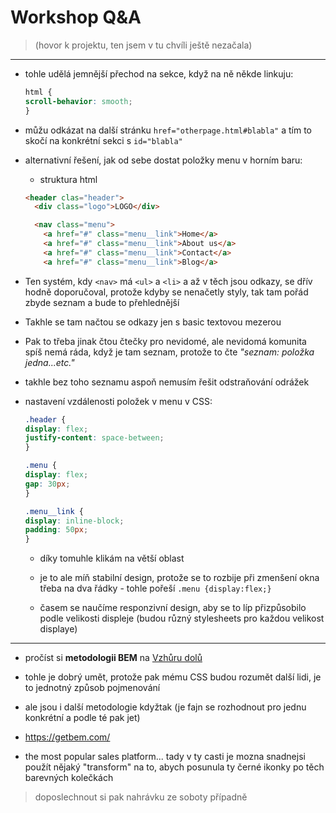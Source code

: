 # Workshop Q&A

> (hovor k projektu, ten jsem v tu chvíli ještě nezačala)

___

* tohle udělá jemnější přechod na sekce, když na ně někde linkuju:
  ```css
  html {
  scroll-behavior: smooth;
  }
  ```
* můžu odkázat na další stránku `href="otherpage.html#blabla"` a tím to skočí na konkrétní sekci s `id="blabla"`

* alternativní řešení, jak od sebe dostat položky menu v horním baru:
  * struktura html
  ``` html
  <header clas="header">
    <div class="logo">LOGO</div>

    <nav class="menu">
      <a href="#" class="menu__link">Home</a>
      <a href="#" class="menu__link">About us</a>
      <a href="#" class="menu__link">Contact</a>
      <a href="#" class="menu__link">Blog</a>
  ```
* Ten systém, kdy `<nav>` má `<ul>` a `<li>` a až v těch jsou odkazy, se dřív hodně doporučoval, protože kdyby se nenačetly styly, tak tam pořád zbyde seznam a bude to přehlednější 
* Takhle se tam načtou se odkazy jen s basic textovou mezerou
* Pak to třeba jinak čtou čtečky pro nevidomé, ale nevidomá komunita spíš nemá ráda, když je tam seznam, protože to čte *"seznam: položka jedna...etc."*
* takhle bez toho seznamu aspoň nemusím řešit odstraňování odrážek

* nastavení vzdálenosti položek v menu v CSS:
  ``` css
  .header {
  display: flex;
  justify-content: space-between;
  }

  .menu {
  display: flex;
  gap: 30px;
  }

  .menu__link {
  display: inline-block;
  padding: 50px;
  }
  ```
  * díky tomuhle klikám na větší oblast
  * je to ale míň stabilní design, protože se to rozbije při zmenšení okna třeba na dva řádky - tohle pořeší `.menu {display:flex;}`

  * časem se naučíme responzivní design, aby se to líp přizpůsobilo podle velikosti displeje (budou různý stylesheets pro každou velikost displaye)

___

* pročíst si **metodologii BEM** na [Vzhůru dolů](https://www.vzhurudolu.cz/prirucka/bem)

* tohle je dobrý umět, protože pak mému CSS budou rozumět další lidi, je to jednotný způsob pojmenování
* ale jsou i další metodologie kdyžtak (je fajn se rozhodnout pro jednu konkrétní a podle té pak jet)
* https://getbem.com/


* the most popular sales platform... tady v ty casti je mozna snadnejsi použít nějaký "transform" na to, abych posunula ty černé ikonky po těch barevných kolečkách

> doposlechnout si pak nahrávku ze soboty případně
